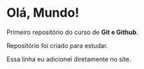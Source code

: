 # Olá, Mundo!
Primeiro repositório do curso de **Git e Github**.

Repositório foi criado para estudar.

Essa linha eu adicionei diretamente no site.
